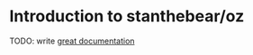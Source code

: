 # Introduction to stanthebear/oz

TODO: write [great documentation](http://jacobian.org/writing/what-to-write/)
